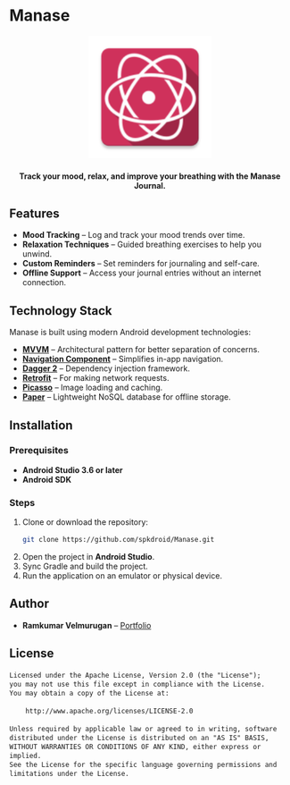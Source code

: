 # Manase

<p align="center">
  <img src="https://github.com/spkdroid/Manase/blob/master/app/src/main/res/mipmap-xxhdpi/ic_launcher.png" alt="Manase Logo" width="220"/>
</p>

<h4 align="center">Track your mood, relax, and improve your breathing with the Manase Journal.</h4>

## Features
- **Mood Tracking** – Log and track your mood trends over time.
- **Relaxation Techniques** – Guided breathing exercises to help you unwind.
- **Custom Reminders** – Set reminders for journaling and self-care.
- **Offline Support** – Access your journal entries without an internet connection.

## Technology Stack
Manase is built using modern Android development technologies:

- **[MVVM](https://developer.android.com/topic/libraries/architecture/viewmodel)** – Architectural pattern for better separation of concerns.
- **[Navigation Component](https://developer.android.com/topic/libraries/architecture/navigation/)** – Simplifies in-app navigation.
- **[Dagger 2](https://google.github.io/dagger/)** – Dependency injection framework.
- **[Retrofit](https://square.github.io/retrofit/)** – For making network requests.
- **[Picasso](https://github.com/square/picasso)** – Image loading and caching.
- **[Paper](https://github.com/pilgr/Paper)** – Lightweight NoSQL database for offline storage.

## Installation
### Prerequisites
- **Android Studio 3.6 or later**
- **Android SDK**

### Steps
1. Clone or download the repository:
   ```sh
   git clone https://github.com/spkdroid/Manase.git
   ```
2. Open the project in **Android Studio**.
3. Sync Gradle and build the project.
4. Run the application on an emulator or physical device.

## Author
- **Ramkumar Velmurugan** – [Portfolio](http://www.spkdroid.com/CV/)

## License
```
Licensed under the Apache License, Version 2.0 (the "License");
you may not use this file except in compliance with the License.
You may obtain a copy of the License at:

    http://www.apache.org/licenses/LICENSE-2.0

Unless required by applicable law or agreed to in writing, software
distributed under the License is distributed on an "AS IS" BASIS,
WITHOUT WARRANTIES OR CONDITIONS OF ANY KIND, either express or implied.
See the License for the specific language governing permissions and
limitations under the License.
```

